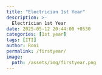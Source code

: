 ```yaml
---
title: "Electrician 1st Year"
description: >-
  Electrician 1st Year
date: 2025-05-12 20:44:00 +0530
categories: [1st year]
tags: [ITI]
author: Roni
permalink: /firstyear/
image:
  path: /assets/img/firstyear.png
---
```

